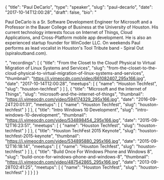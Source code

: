{
  "title": "Paul DeCarlo",
  "type": "speaker",
  "slug": "paul-decarlo",
  "date": "2017-10-14T12:00:28",
  "draft": false,
  "bio": "<p>Paul DeCarlo is a Sr. Software Development Engineer for Microsoft and a Professor in the Bauer College of Business at the University of Houston. His current technology interests focus on Internet of Things, Cloud Applications, and Cross-Platform mobile app development. He is also an experienced startup founder for WinCoder LLC. On weekends Paul performs as lead vocalist in Houston's Tool Tribute band - Spiral Out (spiraloutband.com).</p>",
  "recordings": [
    {
      "title": "From the Closet to the Cloud! Physical to Virtual Migration of Linux Systems and Services",
      "slug": "from-the-closet-to-the-cloud-physical-to-virtual-migration-of-linux-systems-and-services",
      "thumbnail": "https://i.vimeocdn.com/video/661082407_295x166.jpg",
      "date": "2017-10-14T12:00:28",
      "meetups": [
        {
          "name": "Houston Techfest",
          "slug": "houston-techfest"
        }
      ]
    },
    {
      "title": "Microsoft and the Internet of Things",
      "slug": "microsoft-and-the-internet-of-things",
      "thumbnail": "https://i.vimeocdn.com/video/594174329_295x166.jpg",
      "date": "2016-09-24T20:01:31",
      "meetups": [
        {
          "name": "Houston Techfest",
          "slug": "houston-techfest"
        }
      ]
    },
    {
      "title": "Intro Windows 10 Development",
      "slug": "intro-windows-10-development",
      "thumbnail": "https://i.vimeocdn.com/video/534898454_295x166.jpg",
      "date": "2015-09-12T16:23:51",
      "meetups": [
        {
          "name": "Houston Techfest",
          "slug": "houston-techfest"
        }
      ]
    },
    {
      "title": "Houston TechFest 2015 Keynote",
      "slug": "houston-techfest-2015-keynote",
      "thumbnail": "https://i.vimeocdn.com/video/534895880_295x166.jpg",
      "date": "2015-09-12T16:18:14",
      "meetups": [
        {
          "name": "Houston Techfest",
          "slug": "houston-techfest"
        }
      ]
    },
    {
      "title": "Build Once For Windows Phone and Windows 8",
      "slug": "build-once-for-windows-phone-and-windows-8",
      "thumbnail": "https://i.vimeocdn.com/video/487542865_295x166.jpg",
      "date": "2013-09-28T02:41:25",
      "meetups": [
        {
          "name": "Houston Techfest",
          "slug": "houston-techfest"
        }
      ]
    }
  ]
}